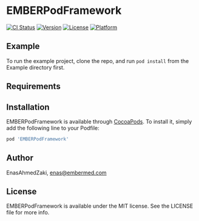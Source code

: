 # EMBERPodFramework

[![CI Status](https://img.shields.io/travis/EnasAhmedZaki/EMBERPodFramework.svg?style=flat)](https://travis-ci.org/EnasAhmedZaki/EMBERPodFramework)
[![Version](https://img.shields.io/cocoapods/v/EMBERPodFramework.svg?style=flat)](https://cocoapods.org/pods/EMBERPodFramework)
[![License](https://img.shields.io/cocoapods/l/EMBERPodFramework.svg?style=flat)](https://cocoapods.org/pods/EMBERPodFramework)
[![Platform](https://img.shields.io/cocoapods/p/EMBERPodFramework.svg?style=flat)](https://cocoapods.org/pods/EMBERPodFramework)

## Example

To run the example project, clone the repo, and run `pod install` from the Example directory first.

## Requirements

## Installation

EMBERPodFramework is available through [CocoaPods](https://cocoapods.org). To install
it, simply add the following line to your Podfile:

```ruby
pod 'EMBERPodFramework'
```

## Author

EnasAhmedZaki, enas@embermed.com

## License

EMBERPodFramework is available under the MIT license. See the LICENSE file for more info.
